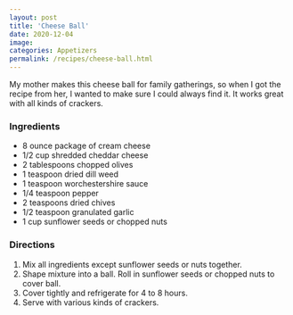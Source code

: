 ```yaml
---
layout: post
title: 'Cheese Ball'
date: 2020-12-04
image:
categories: Appetizers
permalink: /recipes/cheese-ball.html
---
```


My mother makes this cheese ball for family gatherings, so when I got the recipe from her, I wanted to make sure I could always find it. It works great with all kinds of crackers.

### Ingredients

- 8 ounce package of cream cheese
- 1/2 cup shredded cheddar cheese
- 2 tablespoons chopped olives
- 1 teaspoon dried dill weed
- 1 teaspoon worchestershire sauce
- 1/4 teaspoon pepper
- 2 teaspoons dried chives
- 1/2 teaspoon granulated garlic
- 1 cup sunflower seeds or chopped nuts

### Directions

1. Mix all ingredients except sunflower seeds or nuts together.
2. Shape mixture into a ball. Roll in sunflower seeds or chopped nuts to cover ball.
3. Cover tightly and refrigerate for 4 to 8 hours.
4. Serve with various kinds of crackers.
